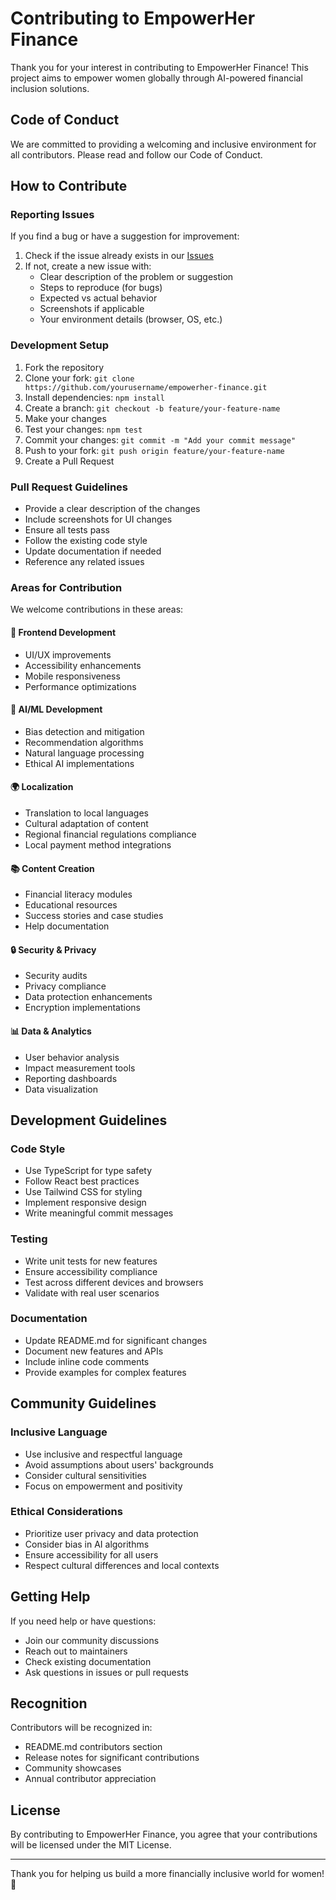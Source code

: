 # Contributing to EmpowerHer Finance

Thank you for your interest in contributing to EmpowerHer Finance! This project aims to empower women globally through AI-powered financial inclusion solutions.

## Code of Conduct

We are committed to providing a welcoming and inclusive environment for all contributors. Please read and follow our Code of Conduct.

## How to Contribute

### Reporting Issues

If you find a bug or have a suggestion for improvement:

1. Check if the issue already exists in our [Issues](https://github.com/yourusername/empowerher-finance/issues)
2. If not, create a new issue with:
   - Clear description of the problem or suggestion
   - Steps to reproduce (for bugs)
   - Expected vs actual behavior
   - Screenshots if applicable
   - Your environment details (browser, OS, etc.)

### Development Setup

1. Fork the repository
2. Clone your fork: `git clone https://github.com/yourusername/empowerher-finance.git`
3. Install dependencies: `npm install`
4. Create a branch: `git checkout -b feature/your-feature-name`
5. Make your changes
6. Test your changes: `npm test`
7. Commit your changes: `git commit -m "Add your commit message"`
8. Push to your fork: `git push origin feature/your-feature-name`
9. Create a Pull Request

### Pull Request Guidelines

- Provide a clear description of the changes
- Include screenshots for UI changes
- Ensure all tests pass
- Follow the existing code style
- Update documentation if needed
- Reference any related issues

### Areas for Contribution

We welcome contributions in these areas:

#### 🎨 Frontend Development
- UI/UX improvements
- Accessibility enhancements
- Mobile responsiveness
- Performance optimizations

#### 🤖 AI/ML Development
- Bias detection and mitigation
- Recommendation algorithms
- Natural language processing
- Ethical AI implementations

#### 🌍 Localization
- Translation to local languages
- Cultural adaptation of content
- Regional financial regulations compliance
- Local payment method integrations

#### 📚 Content Creation
- Financial literacy modules
- Educational resources
- Success stories and case studies
- Help documentation

#### 🔒 Security & Privacy
- Security audits
- Privacy compliance
- Data protection enhancements
- Encryption implementations

#### 📊 Data & Analytics
- User behavior analysis
- Impact measurement tools
- Reporting dashboards
- Data visualization

## Development Guidelines

### Code Style

- Use TypeScript for type safety
- Follow React best practices
- Use Tailwind CSS for styling
- Implement responsive design
- Write meaningful commit messages

### Testing

- Write unit tests for new features
- Ensure accessibility compliance
- Test across different devices and browsers
- Validate with real user scenarios

### Documentation

- Update README.md for significant changes
- Document new features and APIs
- Include inline code comments
- Provide examples for complex features

## Community Guidelines

### Inclusive Language

- Use inclusive and respectful language
- Avoid assumptions about users' backgrounds
- Consider cultural sensitivities
- Focus on empowerment and positivity

### Ethical Considerations

- Prioritize user privacy and data protection
- Consider bias in AI algorithms
- Ensure accessibility for all users
- Respect cultural differences and local contexts

## Getting Help

If you need help or have questions:

- Join our community discussions
- Reach out to maintainers
- Check existing documentation
- Ask questions in issues or pull requests

## Recognition

Contributors will be recognized in:

- README.md contributors section
- Release notes for significant contributions
- Community showcases
- Annual contributor appreciation

## License

By contributing to EmpowerHer Finance, you agree that your contributions will be licensed under the MIT License.

---

Thank you for helping us build a more financially inclusive world for women! 🌟